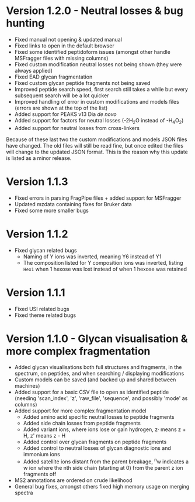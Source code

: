 # Version 1.2.0 - Neutral losses & bug hunting

- Fixed manual not opening & updated manual
- Fixed links to open in the default browser
- Fixed some identified peptidoform issues (amongst other handle MSFragger files with missing columns)
- Fixed custom modification neutral losses not being shown (they were always applied)
- Fixed EAD glycan fragmentation
- Fixed custom glycan peptide fragments not being saved
- Improved peptide search speed, first search still takes a while but every subsequent search will be a lot quicker
- Improved handling of error in custom modifications and models files (errors are shown at the top of the list)
- Added support for PEAKS v13 Dia _de novo_
- Added support for factors for neutral losses (-2H<sub>2</sub>O instead of -H<sub>4</sub>O<sub>2</sub>)
- Added support for neutral losses from cross-linkers
 
Because of these last two the custom modifications and models JSON files have changed. The old files will still be read fine, but once edited the files will change to the updated JSON format. This is the reason why this update is listed as a minor release.

# Version 1.1.3

 - Fixed errors in parsing FragPipe files + added support for MSFragger
 - Updated mzdata containing fixes for Bruker data
 - Fixed some more smaller bugs

# Version 1.1.2

 - Fixed glycan related bugs
   - Naming of Y ions was inverted, meaning Y6 instead of Y1
   - The composition listed for Y composition ions was inverted, listing `Hex1` when 1 hexose was lost instead of when 1 hexose was retained

# Version 1.1.1

 - Fixed USI related bugs
 - Fixed theme related bugs

# Version 1.1.0 - Glycan visualisation & more complex fragmentation

 - Added glycan visualisations both full structures and fragments, in the spectrum, on peptides, and when searching / displaying modifications
 - Custom models can be saved (and backed up and shared between machines)
 - Added support for a basic CSV file to open as identified peptide (needing 'scan_index', 'z', 'raw_file', 'sequence', and possibly 'mode' as columns)
 - Added support for more complex fragmentation model
    - Added amino acid specific neutral losses to peptide fragments
    - Added side chain losses from peptide fragments
    - Added variant ions, where ions lose or gain hydrogen, z· means z + H, z' means z - H
    - Added control over glycan fragments on peptide fragments
    - Added control to neutral losses of glycan diagnostic ions and immonium ions
    - Added satellite ions distant from the parent breakage, <sup>n</sup>w indicates a w ion where the nth side chain (starting at 0) from the parent z ion fragments off
 - MS2 annotations are ordered on crude likelihood
 - General bug fixes, amongst others fixed high memory usage on merging spectra
